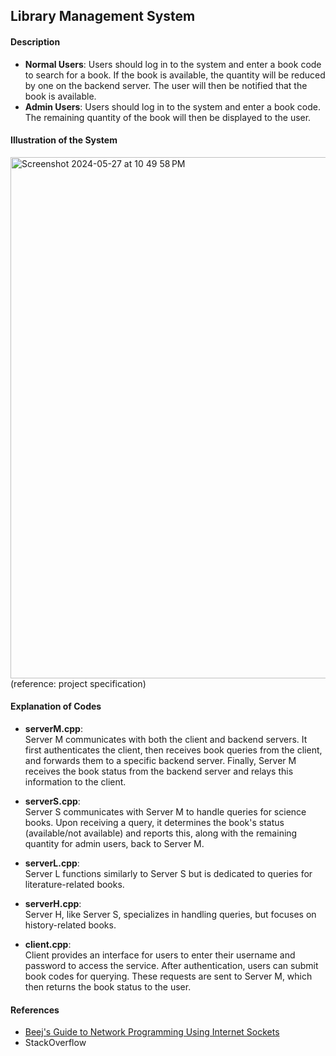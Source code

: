 ## Library Management System
#### Description
- **Normal Users**: Users should log in to the system and enter a book code to search for a book. If the book is available, the quantity will be reduced by one on the backend server. The user will then be notified that the book is available.
- **Admin Users**: Users should log in to the system and enter a book code. The remaining quantity of the book will then be displayed to the user.

#### Illustration of the System
<img width="834" alt="Screenshot 2024-05-27 at 10 49 58 PM" src="https://github.com/hsj562/Library-Management-System/assets/48441567/6b28c606-0e6b-4ead-b03b-dbc1cfda1b6c">
<br/>
(reference: project specification)

#### Explanation of Codes
* **serverM.cpp**: <br/> Server M communicates with both the client and backend servers. It first authenticates the client, then receives book queries from the client, and forwards them to a specific backend server. Finally, Server M receives the book status from the backend server and relays this information to the client.
  
* **serverS.cpp**: <br/> Server S communicates with Server M to handle queries for science books. Upon receiving a query, it determines the book's status (available/not available) and reports this, along with the remaining quantity for admin users, back to Server M.

* **serverL.cpp**: <br/> Server L functions similarly to Server S but is dedicated to queries for literature-related books.
  
* **serverH.cpp**: <br/> Server H, like Server S, specializes in handling queries, but focuses on history-related books.

* **client.cpp**: <br/> Client provides an interface for users to enter their username and password to access the service. After authentication, users can submit book codes for querying. These requests are sent to Server M, which then returns the book status to the user.

#### References
- [Beej's Guide to Network Programming Using Internet Sockets](https://www.beej.us/guide/bgnet/)
- StackOverflow
